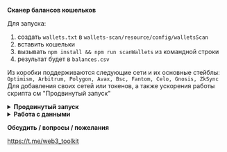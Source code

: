 **Сканер балансов кошельков**

Для запуска:
1. создать `wallets.txt` в `wallets-scan/resource/config/walletsScan`
2. вставить кошельки
3. вызывать `npm install && npm run scanWallets` из командной строки
4. результат будет в `balances.csv`

Из коробки поддерживаются следующие сети и их основные стейблы:
`Optimism, Arbitrum, Polygon, Avax, Bsc, Fantom, Celo, Gnosis, ZkSync`
Для добавления своих сетей или токенов, а также ускорения работы скрипта см "Продвинутый запуск"

<details>
<summary><b>Продвинутый запуск</b></summary>
Для добавления своих сетей

1. Создаем `chainConfig.json` в `wallets-scan/resource/config/walletsScan`. Пример структуры файла можно посмотреть [тут](https://github.com/web3-toolkit/wallets-scan/blob/main/src/walletsScan/chainConfigDefault.json).
2. Добавить нужные сети. Каждая отдельная сеть будет представлять из себя следующий блок:
   ```
    {
    "name": "Название сети",
    "rpcUrl": "Рпц сети",
    "ankrRpcName": "[Опционально] айди сети в анкр. Если указано, будет использоваться анкр рпц. rpcUrl будет в этом случае игнорироваться.",
    "coinGeckoCoinId": "Coin gecko id нативного токена для получения стоимости в $.",
    "tokens": [
      {
        "name": "Свое название монеты",
        "coinGeckoCoinId": "Coin gecko id своего токена для получения стоимости в $.",
        "contract": "Контракт своего токена"
      },
      {
        "name": "Второй токен",
        "coinGeckoCoinId": "...",
        "contract": "..."
      }
    ],
    "isEnabled": "[опционально] true | false - если нужно выключить эту сеть ставим false, по умолчанию включена",
    "isTestNetwork": "[опционально] true | false - ставим true если это тестовая сеть и мы хотим считать значение в $ = 0"
   }
   ```
   Найти нужный `coinGeckoCoinId` можно [тут](https://github.com/web3-toolkit/wallets-scan/blob/main/resource/config/walletsScan/coingeckoSupportedTokens.csv)
   
   Если нужна инфа только по нативному токену `tokens` можно пропустить

   При создании `chainConfig.json` [сети](https://github.com/web3-toolkit/wallets-scan/blob/main/src/walletsScan/chainConfigDefault.json) по умолчанию не будут использоваться.

Для ускорения работы
1. Создаем файл `.properties` в `wallets-scan/resource/config/walletsScan`
2. `ANKR_TOKEN=ankr token` - прописываем свой анкр токен для ускорения работы
3. `RPC_REQUESTS_PER_MINUTE=300` - сколько запросов в минуту можно делать своей рпц ( не анкр )
   
</details>
<details>
<summary><b>Работа с данными</b></summary>
Данные можно вставить в excel или google sheets для дальнейших манипуляций: фильтры, агрегация, графики и тд.

В качестве примера можно воспользоваться следующим [шаблоном](https://docs.google.com/spreadsheets/d/17dyfTRBBiwPJDBAllKANj5PCytkxXhZWxIEWNTJiE7w/edit?usp=sharing)

* Сохраняем его себе на гугл драйв
* Во вкладку "Исходные данные" вставляем результат работы скрипта. Тут можно отфильтровать по нужному блокчейну или токену.
Также данные из этой вкладки будут подтягивать остальные вкладки.
* Вкладка "Фильтр пыли" - выставляем значение пыли, например 0.5.
Все монеты баланс которых в долларах будет меньше 0.5 в этой вкладке будут отображаться как 0.
Удобно если надо быстро найти или исключить кошельки баланс которых ниже определенного значения.
* Вкладка - "$ стоимость" распределение балансов в $ по сетям.
</details>

**Обсудить / вопросы / пожелания**

https://t.me/web3_toolkit